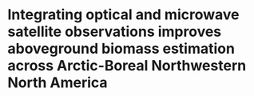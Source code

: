 # Integrating optical and microwave satellite observations improves aboveground biomass estimation across Arctic-Boreal Northwestern North America
